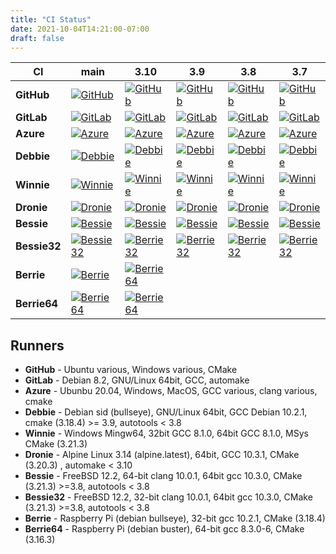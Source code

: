 ```yaml
---
title: "CI Status"
date: 2021-10-04T14:21:00-07:00
draft: false
---
```


| CI     | main   | 3.10   | 3.9    | 3.8    | 3.7    |
| ------ | ------ | ------ | ------ | ------ | ------ |
| **GitHub** | [![GitHub](https://github.com/libgeos/geos/workflows/CI/badge.svg?branch=main)](https://github.com/libgeos/geos/actions?query=workflow%3ACI+branch%3Amain) | [![GitHub](https://github.com/libgeos/geos/workflows/CI/badge.svg?branch=3.10)](https://github.com/libgeos/geos/actions?query=branch%3A3.10) | [![GitHub](https://github.com/libgeos/geos/workflows/CI/badge.svg?branch=3.9)](https://github.com/libgeos/geos/actions?query=branch%3A3.9)| [![GitHub](https://github.com/libgeos/geos/workflows/CI/badge.svg?branch=3.8)](https://github.com/libgeos/geos/actions?query=branch%3A3.8)| [![GitHub](https://github.com/libgeos/geos/workflows/CI/badge.svg?branch=3.7)](https://github.com/libgeos/geos/actions?query=branch%3A3.7) |
| **GitLab**  | [![GitLab](https://gitlab.com/geos/libgeos/badges/main/pipeline.svg)](https://gitlab.com/geos/libgeos/commits/main) | [![GitLab](https://gitlab.com/geos/libgeos/badges/3.10/pipeline.svg)](https://gitlab.com/geos/libgeos/commits/3.10)| [![GitLab](https://gitlab.com/geos/libgeos/badges/3.9/pipeline.svg)](https://gitlab.com/geos/libgeos/commits/3.9)| [![GitLab](https://gitlab.com/geos/libgeos/badges/3.8/pipeline.svg)](https://gitlab.com/geos/libgeos/commits/3.8) | [![GitLab](https://gitlab.com/geos/libgeos/badges/3.7/pipeline.svg)](https://gitlab.com/geos/libgeos/commits/3.7) |
| **Azure** |  [![Azure](https://dev.azure.com/libgeos/geos/_apis/build/status/libgeos.geos?branchName=main)](https://dev.azure.com/libgeos/geos/_build/latest?definitionId=2&branchName=main)| [![Azure](https://dev.azure.com/libgeos/geos/_apis/build/status/libgeos.geos?branchName=3.10)](https://dev.azure.com/libgeos/geos/_build/latest?definitionId=2&branchName=3.10) | [![Azure](https://dev.azure.com/libgeos/geos/_apis/build/status/libgeos.geos?branchName=3.9)](https://dev.azure.com/libgeos/geos/_build/latest?definitionId=2&branchName=3.9)| [![Azure](https://dev.azure.com/libgeos/geos/_apis/build/status/libgeos.geos?branchName=3.8)](https://dev.azure.com/libgeos/geos/_build/latest?definitionId=2&branchName=3.8)| [![Azure](https://dev.azure.com/libgeos/geos/_apis/build/status/libgeos.geos?branchName=3.7)](https://dev.azure.com/libgeos/geos/_build/latest?definitionId=2&branchName=3.7) |
| **Debbie** | [![Debbie](https://debbie.postgis.net/buildStatus/icon?job=GEOS_Master)](https://debbie.postgis.net/view/GEOS/job/GEOS_Master/)| [![Debbie](https://debbie.postgis.net/buildStatus/icon?job=GEOS_Branch_3.10)](https://debbie.postgis.net/view/job/GEOS_Branch_3.10/)| [![Debbie](https://debbie.postgis.net/buildStatus/icon?job=GEOS_Branch_3.9)](https://debbie.postgis.net/view/job/GEOS_Branch_3.9/)| [![Debbie](https://debbie.postgis.net/buildStatus/icon?job=GEOS_Branch_3.8)](https://debbie.postgis.net/view/job/GEOS_Branch_3.8/)| [![Debbie](https://debbie.postgis.net/buildStatus/icon?job=GEOS_Branch_3.7)](https://debbie.postgis.net/view/job/GEOS_Branch_3.7/)|
| **Winnie** | [![Winnie](https://winnie.postgis.net:444/view/GEOS/job/GEOS_Master/badge/icon)](https://winnie.postgis.net:444/view/GEOS/job/GEOS_Master/) | [![Winnie](https://winnie.postgis.net:444/view/GEOS/job/GEOS_Branch_3.10/badge/icon)](https://winnie.postgis.net:444/view/GEOS/job/GEOS_Branch_3.10/) | [![Winnie](https://winnie.postgis.net:444/view/GEOS/job/GEOS_Branch_3.9/badge/icon)](https://winnie.postgis.net:444/view/GEOS/job/GEOS_Branch_3.9/) | [![Winnie](https://winnie.postgis.net:444/view/GEOS/job/GEOS_Branch_3.8/badge/icon)](https://winnie.postgis.net:444/view/GEOS/job/GEOS_Branch_3.8/) | [![Winnie](https://winnie.postgis.net:444/view/GEOS/job/GEOS_Branch_3.7/badge/icon)](https://winnie.postgis.net:444/view/GEOS/job/GEOS_Branch_3.7/) |
| **Dronie** | [![Dronie](https://dronie.osgeo.org/api/badges/geos/geos/status.svg?ref=refs/heads/main)](https://dronie.osgeo.org/geos/geos?ref=refs/heads/main) | [![Dronie](https://dronie.osgeo.org/api/badges/geos/geos/status.svg?ref=refs/heads/3.10)](https://dronie.osgeo.org/geos/geos?refs/heads/3.10) | [![Dronie](https://dronie.osgeo.org/api/badges/geos/geos/status.svg?ref=refs/heads/3.9)](https://dronie.osgeo.org/geos/geos?refs/heads/3.9) | [![Dronie](https://dronie.osgeo.org/api/badges/geos/geos/status.svg?ref=refs/heads/3.8)](https://dronie.osgeo.org/geos/geos?refs/heads/3.8) | [![Dronie](https://dronie.osgeo.org/api/badges/geos/geos/status.svg?ref=refs/heads/3.7)](https://dronie.osgeo.org/geos/geos?refs/heads/3.7) |
| **Bessie** | [![Bessie](https://debbie.postgis.net/buildStatus/icon?job=GEOS_Worker_Run/label=bessie&BRANCH=main)](https://debbie.postgis.net/view/GEOS/job/GEOS_Worker_Run/label=bessie) | [![Bessie](https://debbie.postgis.net/buildStatus/icon?job=GEOS_Worker_Run/label=bessie&build=last:${params.reference=refs/heads/3.10})](https://debbie.postgis.net/view/GEOS/job/GEOS_Worker_Run/label=bessie)| [![Bessie](https://debbie.postgis.net/buildStatus/icon?job=GEOS_Worker_Run/label=bessie&build=last:${params.reference=refs/heads/3.9})](https://debbie.postgis.net/view/GEOS/job/GEOS_Worker_Run/label=bessie)| [![Bessie](https://debbie.postgis.net/buildStatus/icon?job=GEOS_Worker_Run/label=bessie&build=last:${params.reference=refs/heads/3.8})](https://debbie.postgis.net/view/GEOS/job/GEOS_Worker_Run/label=bessie)| [![Bessie](https://debbie.postgis.net/buildStatus/icon?job=GEOS_Worker_Run/label=bessie&build=last:${params.reference=refs/heads/3.7})](https://debbie.postgis.net/view/GEOS/job/GEOS_Worker_Run/label=bessie)|
| **Bessie32** | [![Bessie32](https://debbie.postgis.net/buildStatus/icon?job=GEOS_Worker_Run/label=bessie32&BRANCH=main)](https://debbie.postgis.net/view/GEOS/job/GEOS_Worker_Run/label=bessie32) |[![Berrie32](https://debbie.postgis.net/buildStatus/icon?job=GEOS_Worker_Run/label=bessie32&build=last:${params.reference=refs/heads/3.10})](https://debbie.postgis.net/view/GEOS/job/GEOS_Worker_Run/label=bessie32) | [![Berrie32](https://debbie.postgis.net/buildStatus/icon?job=GEOS_Worker_Run/label=bessie32&build=last:${params.reference=refs/heads/3.9})](https://debbie.postgis.net/view/GEOS/job/GEOS_Worker_Run/label=bessie32)| [![Berrie32](https://debbie.postgis.net/buildStatus/icon?job=GEOS_Worker_Run/label=bessie32&build=last:${params.reference=refs/heads/3.8})](https://debbie.postgis.net/view/GEOS/job/GEOS_Worker_Run/label=bessie32)| [![Berrie32](https://debbie.postgis.net/buildStatus/icon?job=GEOS_Worker_Run/label=bessie32&build=last:${params.reference=refs/heads/3.7})](https://debbie.postgis.net/view/GEOS/job/GEOS_Worker_Run/label=bessie32) |
| **Berrie** | [![Berrie](https://debbie.postgis.net/buildStatus/icon?job=GEOS_Worker_Run/label=berrie&BRANCH=main)](https://debbie.postgis.net/view/GEOS/job/GEOS_Worker_Run/label=berrie) |[![Berrie64](https://debbie.postgis.net/buildStatus/icon?job=GEOS_Worker_Run/label=berrie&build=last:${params.reference=refs/heads/3.10})](https://debbie.postgis.net/view/GEOS/job/GEOS_Worker_Run/label=berrie) | | | |
| **Berrie64** | [![Berrie64](https://debbie.postgis.net/buildStatus/icon?job=GEOS_Worker_Run/label=berrie64&BRANCH=main)](https://debbie.postgis.net/view/GEOS/job/GEOS_Worker_Run/label=berrie64)  | [![Berrie64](https://debbie.postgis.net/buildStatus/icon?job=GEOS_Worker_Run/label=berrie64&build=last:${params.reference=refs/heads/3.10})](https://debbie.postgis.net/view/GEOS/job/GEOS_Worker_Run/label=berrie64)| |



## Runners

* **GitHub** - Ubuntu various, Windows various, CMake
* **GitLab** - Debian 8.2, GNU/Linux 64bit, GCC, automake
* **Azure** - Ubunbu 20.04, Windows, MacOS, GCC various, clang various, cmake
* **Debbie** - Debian sid (bullseye), GNU/Linux 64bit, GCC Debian 10.2.1, cmake (3.18.4) >= 3.9, autotools < 3.8
* **Winnie** - Windows Mingw64, 32bit GCC 8.1.0, 64bit GCC 8.1.0, MSys CMake (3.21.3)
* **Dronie** - Alpine Linux 3.14 (alpine.latest), 64bit, GCC 10.3.1, CMake (3.20.3) ,  automake < 3.10
* **Bessie** - FreeBSD 12.2, 64-bit clang 10.0.1, 64bit gcc 10.3.0, CMake (3.21.3) >=3.8, autotools < 3.8
* **Bessie32** - FreeBSD 12.2, 32-bit clang 10.0.1, 64bit gcc 10.3.0, CMake (3.21.3) >=3.8, autotools < 3.8
* **Berrie** - Raspberry Pi (debian bullseye), 32-bit gcc 10.2.1,  CMake (3.18.4)
* **Berrie64** - Raspberry Pi (debian buster), 64-bit gcc 8.3.0-6,  CMake (3.16.3)
